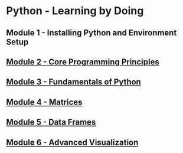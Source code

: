 # Python - Learning by Doing

## Module 1 - Installing Python and Environment Setup
## [Module 2 - Core Programming Principles](https://github.com/Zurezh/Python_LearnByDoing/blob/master/Module_2_Core_Programming_Principles.ipynb "Module 2 - Core Programming Principles")
## [Module 3 - Fundamentals of Python](https://github.com/Zurezh/Python_LearnByDoing/blob/master/Module_3_Fundamentals_of_Python.ipynb "Module 3 - Fundamentals of Python")
## [Module 4 - Matrices](https://github.com/Zurezh/Python_LearnByDoing/blob/master/Module_4_Matrices_.ipynb "Module 4 - Matrices")
## [Module 5 - Data Frames](https://github.com/Zurezh/Python_LearnByDoing/blob/master/Module_5_Data_Frames.ipynb "Module 5 - Data Frames")
## [Module 6 - Advanced Visualization](https://github.com/Zurezh/Python_LearnByDoing/blob/master/Module_6_Advanced_Visualization.ipynb "Module 6 - Advanced Visualization")
